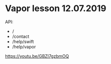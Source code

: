 # Vapor lesson 12.07.2019

API:

- /
- /contact
- /help/swift
- /help/vapor

https://youtu.be/GBZI7gzbmOQ
